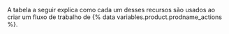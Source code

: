 A tabela a seguir explica como cada um desses recursos são usados ao criar um fluxo de trabalho de {% data variables.product.prodname_actions %}.